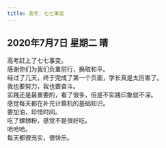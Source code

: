 ```yaml
---
title: 高考，七七事变
---
```

## 2020年7月7日 星期二 晴
高考赶上了七七事变。  
感谢你们为我们负重前行，换取和平。  
经过了几天，终于完成了第一个页面，学长真是太厉害了。  
我也要努力，我也要奋斗。  
实践还是最重要的，看了很多，但是不实践印象就不深。  
感觉每天都在补充计算机的基础知识。  
要加油，珍惜时间。  
吃了螺蛳粉，感觉不是很好吃。  
哈哈哈。  
每天都很充实，很快乐。  
